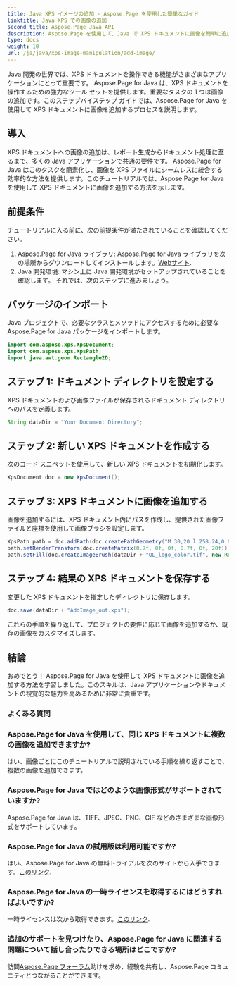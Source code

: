 ```yaml
---
title: Java XPS イメージの追加 - Aspose.Page を使用した簡単なガイド
linktitle: Java XPS での画像の追加
second_title: Aspose.Page Java API
description: Aspose.Page を使用して、Java で XPS ドキュメントに画像を簡単に追加する方法を学びます。このステップバイステップのガイドを使用して、文書処理を向上させてください。
type: docs
weight: 10
url: /ja/java/xps-image-manipulation/add-image/
---
```

Java 開発の世界では、XPS ドキュメントを操作できる機能がさまざまなアプリケーションにとって重要です。 Aspose.Page for Java は、XPS ドキュメントを操作するための強力なツール セットを提供します。重要なタスクの 1 つは画像の追加です。このステップバイステップ ガイドでは、Aspose.Page for Java を使用して XPS ドキュメントに画像を追加するプロセスを説明します。
## 導入
XPS ドキュメントへの画像の追加は、レポート生成からドキュメント処理に至るまで、多くの Java アプリケーションで共通の要件です。 Aspose.Page for Java はこのタスクを簡素化し、画像を XPS ファイルにシームレスに統合する効率的な方法を提供します。このチュートリアルでは、Aspose.Page for Java を使用して XPS ドキュメントに画像を追加する方法を示します。
## 前提条件
チュートリアルに入る前に、次の前提条件が満たされていることを確認してください。
1.  Aspose.Page for Java ライブラリ: Aspose.Page for Java ライブラリを次の場所からダウンロードしてインストールします。[Webサイト](https://releases.aspose.com/page/java/).
2. Java 開発環境: マシン上に Java 開発環境がセットアップされていることを確認します。
それでは、次のステップに進みましょう。
## パッケージのインポート
Java プロジェクトで、必要なクラスとメソッドにアクセスするために必要な Aspose.Page for Java パッケージをインポートします。
```java
import com.aspose.xps.XpsDocument;
import com.aspose.xps.XpsPath;
import java.awt.geom.Rectangle2D;
```
## ステップ 1: ドキュメント ディレクトリを設定する
XPS ドキュメントおよび画像ファイルが保存されるドキュメント ディレクトリへのパスを定義します。
```java
String dataDir = "Your Document Directory";
```
## ステップ 2: 新しい XPS ドキュメントを作成する
次のコード スニペットを使用して、新しい XPS ドキュメントを初期化します。
```java
XpsDocument doc = new XpsDocument();
```
## ステップ 3: XPS ドキュメントに画像を追加する
画像を追加するには、XPS ドキュメント内にパスを作成し、提供された画像ファイルと座標を使用して画像ブラシを設定します。
```java
XpsPath path = doc.addPath(doc.createPathGeometry("M 30,20 l 258.24,0 0,56.64 -258.24,0 Z"));
path.setRenderTransform(doc.createMatrix(0.7f, 0f, 0f, 0.7f, 0f, 20f));
path.setFill(doc.createImageBrush(dataDir + "QL_logo_color.tif", new Rectangle2D.Double(0f, 0f, 258.24f, 56.64f), new Rectangle2D.Double(50f, 20f, 193.68f, 42.48f)));
```
## ステップ 4: 結果の XPS ドキュメントを保存する
変更した XPS ドキュメントを指定したディレクトリに保存します。
```java
doc.save(dataDir + "AddImage_out.xps");
```
これらの手順を繰り返して、プロジェクトの要件に応じて画像を追加するか、既存の画像をカスタマイズします。
## 結論
おめでとう！ Aspose.Page for Java を使用して XPS ドキュメントに画像を追加する方法を学習しました。このスキルは、Java アプリケーションやドキュメントの視覚的な魅力を高めるために非常に貴重です。
### よくある質問
### Aspose.Page for Java を使用して、同じ XPS ドキュメントに複数の画像を追加できますか?
はい、画像ごとにこのチュートリアルで説明されている手順を繰り返すことで、複数の画像を追加できます。
### Aspose.Page for Java ではどのような画像形式がサポートされていますか?
Aspose.Page for Java は、TIFF、JPEG、PNG、GIF などのさまざまな画像形式をサポートしています。
### Aspose.Page for Java の試用版は利用可能ですか?
はい、Aspose.Page for Java の無料トライアルを次のサイトから入手できます。[このリンク](https://releases.aspose.com/).
### Aspose.Page for Java の一時ライセンスを取得するにはどうすればよいですか?
一時ライセンスは次から取得できます。[このリンク](https://purchase.aspose.com/temporary-license/).
### 追加のサポートを見つけたり、Aspose.Page for Java に関連する問題について話し合ったりできる場所はどこですか?
訪問[Aspose.Page フォーラム](https://forum.aspose.com/c/page/39)助けを求め、経験を共有し、Aspose.Page コミュニティとつながることができます。